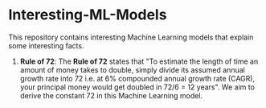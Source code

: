 # Interesting-ML-Models
This repository contains interesting Machine Learning models that explain some interesting facts.

1. **Rule of 72**: The **Rule of 72** states that "To estimate the length of time an amount of money takes to double, simply divide its assumed annual growth rate into 72 i.e. at 6% compounded annual growth rate (CAGR), your principal money would get doubled in 72/6 = 12 years". We aim to derive the constant 72 in this Machine Learning model.
